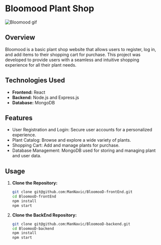 # Bloomood Plant Shop

![Bloomood gif](.assets/images/gif.gif)

## Overview

Bloomood is a basic plant shop website that allows users to register, log in, and add items to their shopping cart for purchase. This project was developed to provide users with a seamless and intuitive shopping experience for all their plant needs.

## Technologies Used

- **Frontend:** React
- **Backend:** Node.js and Express.js
- **Database:** MongoDB

## Features

- User Registration and Login: Secure user accounts for a personalized experience.
- Plant Catalog: Browse and explore a wide variety of plants.
- Shopping Cart: Add and manage plants for purchase.
- Database Management: MongoDB used for storing and managing plant and user data.

## Usage

1. **Clone the Repository:**
   ```bash
   git clone git@github.com:ManNavic/BloomooD-frontEnd.git
   cd BloomooD-frontEnd
   npm install
   npm start

2. **Clone the BackEnd Repository:**
   ```bash
   git clone git@github.com:ManNavic/BloomooD-backend.git
   cd BloomooD-backend
   npm install
   npm start
